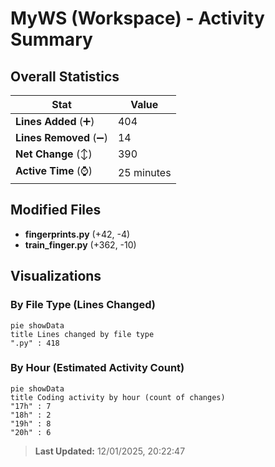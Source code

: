# MyWS (Workspace) - Activity Summary 

## Overall Statistics

| Stat                   | Value                                                             |
| ---------------------- | ----------------------------------------------------------------- |
| **Lines Added** (➕)   | 404                                          |
| **Lines Removed** (➖) | 14                                        |
| **Net Change** (↕)    | 390                |
| **Active Time** (⌚)   | 25 minutes |


## Modified Files
- **fingerprints.py** (+42, -4)
- **train_finger.py** (+362, -10)

## Visualizations

### By File Type (Lines Changed)

```mermaid
pie showData
title Lines changed by file type
".py" : 418
```

### By Hour (Estimated Activity Count)

```mermaid
pie showData
title Coding activity by hour (count of changes)
"17h" : 7
"18h" : 2
"19h" : 8
"20h" : 6
```


> **Last Updated:** 12/01/2025, 20:22:47